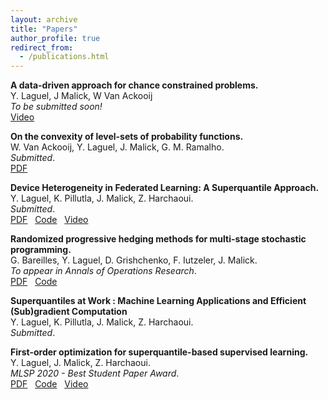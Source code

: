 ```yaml
---
layout: archive
title: "Papers"
author_profile: true
redirect_from:
  - /publications.html
---
```


**A data-driven approach for chance constrained problems.**  
Y. Laguel, J Malick, W Van Ackooij  
*To be submitted soon!*  
[Video](https://www.youtube.com/watch?v=KB3sV-trEy4&list)  

**On the convexity of level-sets of probability functions.**  
W. Van Ackooij, Y. Laguel, J. Malick, G. M. Ramalho.  
*Submitted*.  
[PDF](/files/transconcavity-paper.pdf)  

**Device Heterogeneity in Federated Learning: A Superquantile Approach.**  
Y. Laguel, K. Pillutla, J. Malick, Z. Harchaoui.  
*Submitted*.  
[PDF](https://arxiv.org/pdf/2002.11223.pdf) &nbsp;
[Code](https://github.com/krishnap25/simplicial-fl) &nbsp;
[Video](https://www.youtube.com/watch?v=W-oNzU04Y8I)

**Randomized progressive hedging methods for multi-stage stochastic programming.**  
G. Bareilles, Y. Laguel, D. Grishchenko, F. Iutzeler, J. Malick.  
*To appear in Annals of Operations Research*.  
[PDF](https://hal.archives-ouvertes.fr/hal-02946615/document) &nbsp;
[Code](https://github.com/yassine-laguel/RandomizedProgressiveHedging.jl)

**Superquantiles at Work : Machine Learning Applications and Efficient (Sub)gradient Computation**  
Y. Laguel, K. Pillutla, J. Malick, Z. Harchaoui.  
*Submitted*.  

**First-order optimization for superquantile-based supervised learning.**  
Y. Laguel, J. Malick, Z. Harchaoui.  
*MLSP 2020 - Best Student Paper Award*.  
[PDF](https://arxiv.org/abs/2009.14575) &nbsp;
[Code](https://github.com/yassine-laguel/spqr) &nbsp;
[Video](https://www.youtube.com/watch?v=JRWvWxOxRiQ)  

<!--
{% if author.googlescholar %}
  You can also find my articles on <u><a href="{{author.googlescholar}}">my Google Scholar profile</a>.</u>
{% endif %}

{% include base_path %}

{% for post in site.publications reversed %}
  {% include archive-single.html %}
{% endfor %} -->
